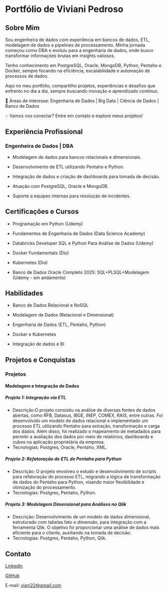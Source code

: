 # Portfólio de Viviani Pedroso

## Sobre Mim

Sou engenheira de dados com experiência em bancos de dados, ETL, modelagem de dados e pipelines de processamento. Minha jornada começou como DBA e evoluiu para a engenharia de dados, onde busco transformar informações brutas em insights valiosos.

Tenho conhecimento em PostgreSQL, Oracle, MongoDB, Python, Pentaho e Docker, sempre focando na eficiência, escalabilidade e automação de processos de dados.

Aqui no meu portfólio, compartilho projetos, experiências e desafios que enfrento no dia a dia, sempre buscando inovação e aprendizado contínuo.

📌 Áreas de interesse: Engenharia de Dados | Big Data | Ciência de Dados | Banco de Dados

💡 Vamos nos conectar? Entre em contato e explore meus projetos!

## Experiência Profissional

### Engenheira de Dados | DBA

- Modelagem de dados para bancos relacionais e dimensionais.

- Desenvolvimento de ETL utilizando Pentaho e Python.

- Integração de dados e criação de dashboards para tomada de decisão.

- Atuação com PostgreSQL, Oracle e MongoDB.

- Suporte a equipes internas para resolução de incidentes.

## Certificações e Cursos

- Programação em Python (Udemy)

- Fundamentos de Engenharia de Dados (Data Science Academy)

- Databricks Developer SQL e Python Para Análise de Dados (Udemy)

- Docker Fundamentals (Dio)

- Kubernetes (Dio)

- Banco de Dados Oracle Completo 2025: SQL+PLSQL+Modelagem (Udemy - em andamento)


## Habilidades

- Banco de Dados Relacional e NoSQL

- Modelagem de Dados (Relacional e Dimensional)

- Engenharia de Dados (ETL, Pentaho, Python)

- Docker e Kubernetes

- Integração de dados e BI

## Projetos e Conquistas

### Projetos
  
#### Modelagem e Integração de Dados

##### Projeto 1: Integração via ETL
- Descrição:O projeto consistiu na análise de diversas fontes de dados abertas, como RFB, Datasus, IBGE, INEP, COMEX, RAIS, entre outras. Foi desenvolvido um modelo de dados relacional e implementado um processo ETL utilizando Pentaho para extração, transformação e carga dos dados. Além disso, foi realizado o mapeamento de metadados para permitir a avaliação dos dados por meio de relatórios, dashboards e cubos na aplicação proprietária da empresa.
- Tecnologias: Postgres, Oracle, Pentaho, XML.

##### Projeto 2: Refatoração de ETL de Pentaho para Python
- Descrição: O projeto envolveu o estudo e desenvolvimento de scripts para refatoração do processo ETL, migrando a lógica de transformação de dados do Pentaho para Python, visando maior flexibilidade e otimização do processamento.
- Tecnologias: Postgres, Pentaho, Python.

##### Projeto 3: Modelagem Dimensional para Análises no Qlik
- Descrição: Desenvolvimento de um modelo de dados dimensional, estruturado com tabelas fato e dimensão, para integração com a ferramenta Qlik. O objetivo foi proporcionar uma análise de dados mais eficiente para o cliente, auxiliando na tomada de decisão.
- Tecnologias: Postgres, Pentaho, Python, Qlik.

## Contato

[LinkedIn](https://www.linkedin.com/in/vivianikpedroso)

[GitHub](https://github.dev/vivianikelly)

E-mail: viani22@gmail.com
